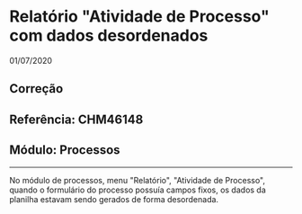 # Relatório "Atividade de Processo" com dados desordenados
01/07/2020
## Correção
## Referência: CHM46148
## Módulo: Processos
***

No módulo de processos, menu "Relatório", "Atividade de Processo", quando o formulário do processo possuía campos fixos, os dados da planilha estavam sendo gerados de forma desordenada.